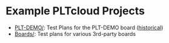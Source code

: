 # Example PLTcloud Projects

- [PLT-DEMO/](PLT-DEMO/): Test Plans for the PLT-DEMO board ([historical](LY10-DEMO/))
- [Boards/](PSoC6/): Test plans for various 3rd-party boards
